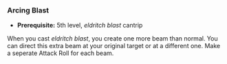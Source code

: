 ### Arcing Blast
- **Prerequisite:** 5th level, *eldritch blast* cantrip

When you cast *eldritch blast*, you create one more beam than normal.
You can direct this extra beam at your original target or at a different one.
Make a seperate Attack Roll for each beam.

<!--

-<< CHANGES >>-
- this is a new invocation
- it replaces agonizing blast at low levels

-->
